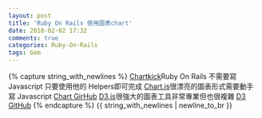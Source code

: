 ```yaml
---
layout: post
title: 'Ruby On Rails 使用圖表chart'
date: 2018-02-02 17:32
comments: true
categories: Ruby-On-Rails
tags: Gem
---
```

{% capture string_with_newlines %}
[Chartkick](https://www.chartkick.com/)Ruby On Rails 不需要寫 Javascript 只要使用他的 Helpers即可完成
[Chart.js](http://www.chartjs.org/)很漂亮的圖表形式需要動手寫 Javascript
[Chart GirHub](https://github.com/chartjs/Chart.js)
[D3.js](https://d3js.org/)很強大的圖表工具非常專業但也很複雜
[D3 GitHub](https://github.com/d3/d3)
{% endcapture %}
{{ string_with_newlines | newline_to_br }}